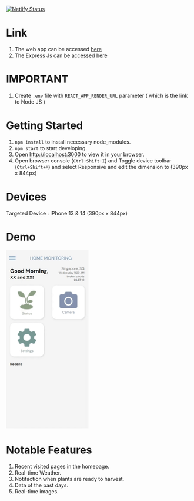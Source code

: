 [![Netlify Status](https://api.netlify.com/api/v1/badges/33858cad-917e-4b25-ac35-c23157bc7e7d/deploy-status)](https://app.netlify.com/sites/agroreach/deploys)
# Link
1. The web app can be accessed [here](https://agroreach.netlify.app)
2. The Express Js can be accessed [here](https://github.com/Stygian84/CapstoneAWSNodeJs/tree/main)

# IMPORTANT

1. Create `.env` file with `REACT_APP_RENDER_URL` parameter ( which is the link to Node JS )

# Getting Started

1. `npm install` to install necessary node_modules.
2. `npm start` to start developing.
3. Open [http://localhost:3000](http://localhost:3000) to view it in your browser.
4. Open browser console (`Ctrl+Shift+I`) and Toggle device toolbar (`Ctrl+Shift+M`) and select Responsive and edit the dimension to (390px x 844px)

# Devices

Targeted Device : IPhone 13 & 14 (390px x 844px)

# Demo

![](https://github.com/Stygian84/CapstoneWebApp/blob/master/docs/image/Desktop%202023.11.22%20-%2011.27.21.01.gif)

# Notable Features

1. Recent visited pages in the homepage.
2. Real-time Weather.  
3. Notifaction when plants are ready to harvest.
4. Data of the past days.
5. Real-time images.



